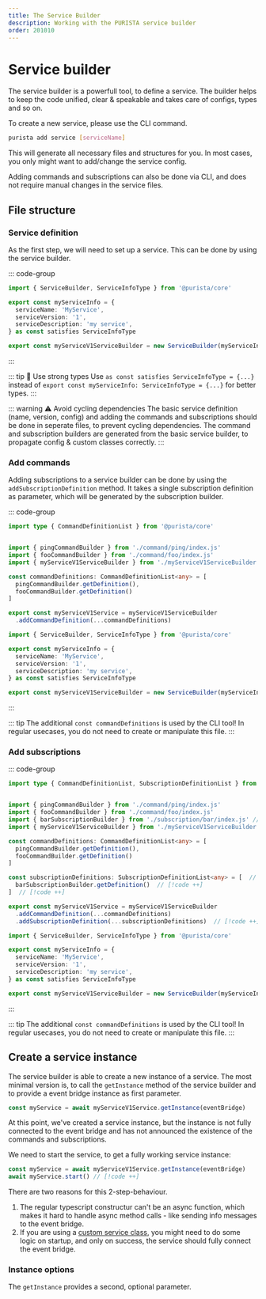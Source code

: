 ```yaml
---
title: The Service Builder
description: Working with the PURISTA service builder
order: 201010
---
```


# Service builder

The service builder is a powerfull tool, to define a service. The builder helps to keep the code unified, clear & speakable and takes care of configs, types and so on.

To create a new service, please use the CLI command.

```bash
purista add service [serviceName]
```

This will generate all necessary files and structures for you.
In most cases, you only might want to add/change the service config.

Adding commands and subscriptions can also be done via CLI, and does not require manual changes in the service files.

## File structure

### Service definition

As the first step, we will need to set up a service. This can be done by using the service builder.

::: code-group

```typescript [myServiceV1ServiceBuilder.ts]
import { ServiceBuilder, ServiceInfoType } from '@purista/core'

export const myServiceInfo = {
  serviceName: 'MyService',
  serviceVersion: '1',
  serviceDescription: 'my service',
} as const satisfies ServiceInfoType

export const myServiceV1ServiceBuilder = new ServiceBuilder(myServiceInfo)
```

:::

::: tip 💪 Use strong types
Use `as const satisfies ServiceInfoType = {...}` instead of `export const myServiceInfo: ServiceInfoType = {...}` for better types.
:::

::: warning ⚠️ Avoid cycling dependencies
The basic service definition (name, version, config) and adding the commands and subscriptions should be done in seperate files, to prevent cycling dependencies.
The command and subscription builders are generated from the basic service builder, to propagate config & custom classes correctly.
:::

### Add commands

Adding subscriptions to a service builder can be done by using the `addSubscriptionDefinition` method.
It takes a single subscription definition as parameter, which will be generated by  the subscription builder.

::: code-group

```typescript [myServiceV1Service.ts]
import type { CommandDefinitionList } from '@purista/core'


import { pingCommandBuilder } from './command/ping/index.js'
import { fooCommandBuilder } from './command/foo/index.js'
import { myServiceV1ServiceBuilder } from './myServiceV1ServiceBuilder'

const commandDefinitions: CommandDefinitionList<any> = [
  pingCommandBuilder.getDefinition(),
  fooCommandBuilder.getDefinition()
]

export const myServiceV1Service = myServiceV1ServiceBuilder
  .addCommandDefinition(...commandDefinitions)
```

```typescript [myServiceV1ServiceBuilder.ts]
import { ServiceBuilder, ServiceInfoType } from '@purista/core'

export const myServiceInfo = {
  serviceName: 'MyService',
  serviceVersion: '1',
  serviceDescription: 'my service',
} as const satisfies ServiceInfoType

export const myServiceV1ServiceBuilder = new ServiceBuilder(myServiceInfo)
```

:::

::: tip
The additional `const commandDefinitions` is used by the CLI tool!
In regular usecases, you do not need to create or manipulate this file.
:::

### Add subscriptions

::: code-group

```typescript [myServiceV1Service.ts]
import type { CommandDefinitionList, SubscriptionDefinitionList } from '@purista/core' // [!code ++]


import { pingCommandBuilder } from './command/ping/index.js'
import { fooCommandBuilder } from './command/foo/index.js'
import { barSubscriptionBuilder } from './subscription/bar/index.js' // [!code ++]
import { myServiceV1ServiceBuilder } from './myServiceV1ServiceBuilder'

const commandDefinitions: CommandDefinitionList<any> = [
  pingCommandBuilder.getDefinition(),
  fooCommandBuilder.getDefinition()
]

const subscriptionDefinitions: SubscriptionDefinitionList<any> = [  // [!code ++]
  barSubscriptionBuilder.getDefinition()  // [!code ++]
]  // [!code ++]

export const myServiceV1Service = myServiceV1ServiceBuilder
  .addCommandDefinition(...commandDefinitions)
  .addSubscriptionDefinition(...subscriptionDefinitions)  // [!code ++]
```

```typescript [myServiceV1ServiceBuilder.ts]
import { ServiceBuilder, ServiceInfoType } from '@purista/core'

export const myServiceInfo = {
  serviceName: 'MyService',
  serviceVersion: '1',
  serviceDescription: 'my service',
} as const satisfies ServiceInfoType

export const myServiceV1ServiceBuilder = new ServiceBuilder(myServiceInfo)
```

:::

::: tip
The additional `const commandDefinitions` is used by the CLI tool!
In regular usecases, you do not need to create or manipulate this file.
:::

## Create a service instance

The service builder is able to create a new instance of a service.
The most minimal version is, to call the `getInstance` method of the service builder and to provide a event bridge instance as first parameter.

```typescript
const myService = await myServiceV1Service.getInstance(eventBridge)
```

At this point, we've created a service instance, but the instance is not fully connected to the event bridge and has not announced the existence of the commands and subscriptions.

We need to start the service, to get a fully working service instance:

```typescript
const myService = await myServiceV1Service.getInstance(eventBridge)
await myService.start() // [!code ++]
```

There are two reasons for this 2-step-behaviour.

1. The regular typescript constructur can't be an async function, which makes it hard to handle async method calls - like sending info messages to the event bridge.
2. If you are using a [custom service class](./custom-service-class.md), you might need to do some logic on startup, and only on success, the service should fully connect the event bridge.

### Instance options

The `getInstance` provides a second, optional parameter.
